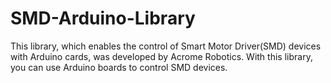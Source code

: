 # SMD-Arduino-Library
This library, which enables the control of Smart Motor Driver(SMD) devices with Arduino cards, was developed by Acrome Robotics. With this library, you can use Arduino boards to control SMD devices.
